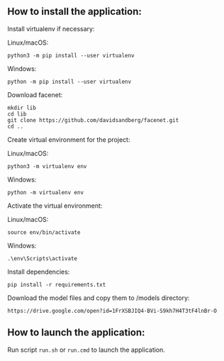 ## How to install the application:

Install virtualenv if necessary:

Linux/macOS:

```
python3 -m pip install --user virtualenv
```

Windows:

```
python -m pip install --user virtualenv
```

Download facenet:

```
mkdir lib
cd lib
git clone https://github.com/davidsandberg/facenet.git
cd ..
```

Create virtual environment for the project:

Linux/macOS:

```
python3 -m virtualenv env
```

Windows:

```
python -m virtualenv env
```

Activate the virtual environment:

Linux/macOS:

```
source env/bin/activate
```

Windows:

```
.\env\Scripts\activate
```

Install dependencies:

```
pip install -r requirements.txt
```

Download the model files and copy them to /models directory:

```
https://drive.google.com/open?id=1FrXSBJIQ4-BVi-S9kh7H4T3tF4lnBr-O
```

## How to launch the application:

Run script `run.sh` or `run.cmd` to launch the application.
